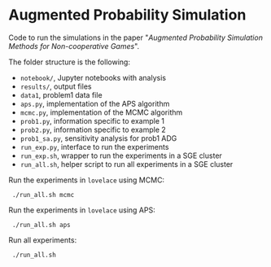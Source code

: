 # Augmented Probability Simulation

Code to run the simulations in the paper "*Augmented Probability Simulation Methods for Non-cooperative Games*".

The folder structure is the following:

  * `notebook/`, Jupyter notebooks with analysis
  * `results/`, output files
  * `data1`, problem1 data file
  * `aps.py`, implementation of the APS algorithm
  * `mcmc.py`, implementation of the MCMC algorithm
  * `prob1.py`, information specific to example 1
  * `prob2.py`, information specific to example 2
  * `prob1_sa.py`, sensitivity analysis for prob1 ADG
  * `run_exp.py`, interface to run the experiments
  * `run_exp.sh`, wrapper to run the experiments in a SGE cluster
  * `run_all.sh`, helper script to run all experiments in a SGE cluster
  
 Run the experiments in `lovelace` using MCMC: 
 
     ./run_all.sh mcmc
     
 Run the experiments in `lovelace` using APS:
 
     ./run_all.sh aps
     
 Run all experiments:
 
     ./run_all.sh
